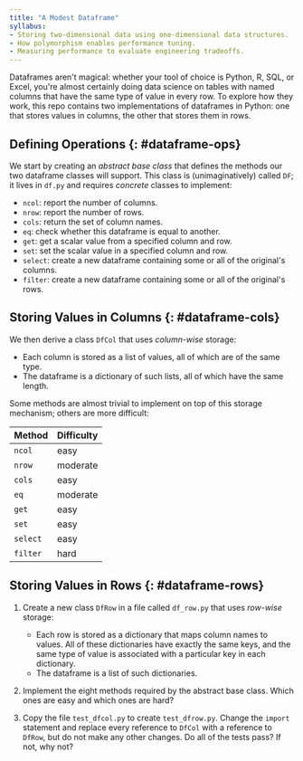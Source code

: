 ```yaml
---
title: "A Modest Dataframe"
syllabus:
- Storing two-dimensional data using one-dimensional data structures.
- How polymorphism enables performance tuning.
- Measuring performance to evaluate engineering tradeoffs.
---
```


Dataframes aren't magical:
whether your tool of choice is Python, R, SQL, or Excel,
you're almost certainly doing data science on tables
with named columns that have the same type of value in every row.
To explore how they work,
this repo contains two implementations of dataframes in Python:
one that stores values in columns,
the other that stores them in rows.

## Defining Operations {: #dataframe-ops}

We start by creating an *abstract base class*
that defines the methods our two dataframe classes will support.
This class is (unimaginatively) called `DF`;
it lives in `df.py` and requires *concrete* classes to implement:

-   `ncol`: report the number of columns.
-   `nrow`: report the number of rows.
-   `cols`: return the set of column names.
-   `eq`: check whether this dataframe is equal to another.
-   `get`: get a scalar value from a specified column and row.
-   `set`: set the scalar value in a specified column and row.
-   `select`: create a new dataframe containing some or all of the original's columns.
-   `filter`: create a new dataframe containing some or all of the original's rows.

## Storing Values in Columns {: #dataframe-cols}

We then derive a class `DfCol` that uses *column-wise* storage:

-   Each column is stored as a list of values,
    all of which are of the same type.
-   The dataframe is a dictionary of such lists,
    all of which have the same length.

Some methods are almost trivial to implement on top of this storage mechanism;
others are more difficult:

| Method   | Difficulty |
| -------- | ---------- |
| `ncol`   | easy       |
| `nrow`   | moderate   |
| `cols`   | easy       |
| `eq`     | moderate   |
| `get`    | easy       |
| `set`    | easy       |
| `select` | easy       |
| `filter` | hard       |

## Storing Values in Rows {: #dataframe-rows}

1.  Create a new class `DfRow` in a file called `df_row.py`
    that uses *row-wise* storage:
    -   Each row is stored as a dictionary
        that maps column names to values.
        All of these dictionaries have exactly the same keys,
        and the same type of value is associated with a particular key
        in each dictionary.
    -   The dataframe is a list of such dictionaries.

2.  Implement the eight methods required by the abstract base class.
    Which ones are easy and which ones are hard?

3.  Copy the file `test_dfcol.py` to create `test_dfrow.py`.
    Change the `import` statement and replace every reference to `DfCol`
    with a reference to `DfRow`,
    but do not make any other changes.
    Do all of the tests pass?
    If not, why not?
